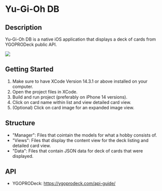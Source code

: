 #  Yu-Gi-Oh DB

## Description

Yu-Gi-Oh DB is a native iOS application that displays a deck of cards from YGOPRODeck public API.

![](https://github.com/rzheng2019/YuGiOhDB/blob/main/YuGiOhDBGIF.gif)

## Getting Started

1. Make sure to have XCode Version 14.3.1 or above installed on your computer.
2. Open the project files in XCode.
3. Build and run project (preferably on iPhone 14 versions).
4. Click on card name within list and view detailed card view.
5. (Optional) Click on card image for an expanded image view.

## Structure

- "Manager": Files that cointain the models for what a hobby consists of.
- "Views": Files that display the content view for the deck listing and detailed card view.
- "Data": Files that contain JSON data for deck of cards that were displayed.

## API

- YGOPRODeck: https://ygoprodeck.com/api-guide/
